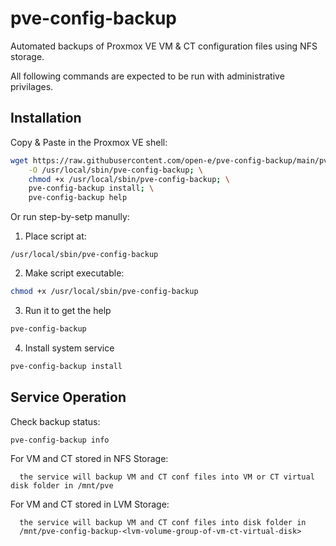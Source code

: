 # pve-config-backup

Automated backups of Proxmox VE VM & CT configuration files using NFS storage.

All following commands are expected to be run with administrative privilages.

## Installation
Copy & Paste in the Proxmox VE shell:
```bash
wget https://raw.githubusercontent.com/open-e/pve-config-backup/main/pve-config-backup \
    -O /usr/local/sbin/pve-config-backup; \
    chmod +x /usr/local/sbin/pve-config-backup; \
    pve-config-backup install; \
    pve-config-backup help
```

Or run step-by-setp manully:
1. Place script at:
```
/usr/local/sbin/pve-config-backup
```
2. Make script executable:
```bash
chmod +x /usr/local/sbin/pve-config-backup
```
3. Run it to get the help
```bash
pve-config-backup
```
4. Install system service
```bash
pve-config-backup install
```

## Service Operation
Check backup status:
```bash
pve-config-backup info
```
For VM and CT stored in NFS Storage:
```
  the service will backup VM and CT conf files into VM or CT virtual disk folder in /mnt/pve
```
For VM and CT stored in LVM Storage:
```
  the service will backup VM and CT conf files into disk folder in
  /mnt/pve-config-backup-<lvm-volume-group-of-vm-ct-virtual-disk>
```
